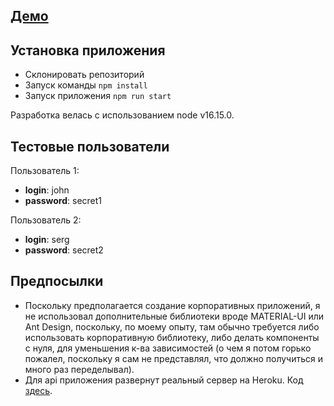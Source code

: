 ## [Демо](https://contacts-app-takeoff-staff.herokuapp.com)

## Установка приложения
* Склонировать репозиторий
* Запуск команды `npm install`
* Запуск приложения `npm run start`

Разработка велась с использованием node v16.15.0.

## Тестовые пользователи
Пользователь 1: 
  * **login**: john
  * **password**: secret1

Пользователь 2:
  * **login**: serg
  * **password**: secret2

## Предпосылки
* Поскольку предполагается создание корпоративных приложений, я не использовал дополнительные библиотеки вроде MATERIAL-UI или Ant Design, поскольку, по моему опыту, там обычно требуется либо использовать корпоративную библиотеку, либо делать компоненты с нуля, для уменьшения к-ва зависимостей (о чем я потом горько пожалел, поскольку я сам не представлял, что должно получиться и много раз переделывал).
* Для api приложения развернут реальный сервер на Heroku. Код [здесь](https://github.com/GrigorenkoSergey/takeoff-staff-back). 

